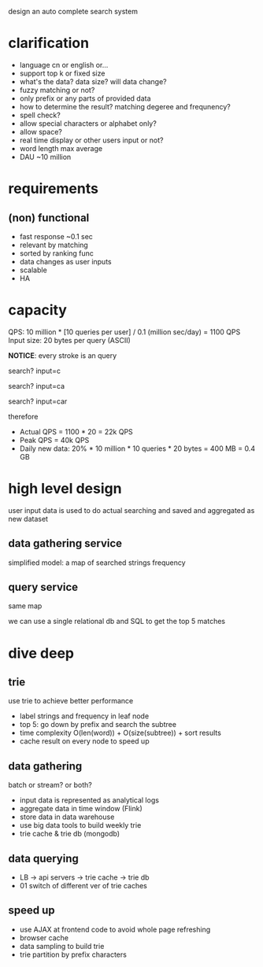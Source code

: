 design an auto complete search system

# clarification
- language cn or english or... 
- support top k or fixed size
- what's the data? data size? will data change? 
- fuzzy matching or not? 
- only prefix or any parts of provided data
- how to determine the result?  matching degeree and frequnency? 
- spell check? 
- allow special characters or alphabet only? 
- allow space? 
- real time display or other users input or not? 
- word length max average
- DAU  ~10 million

# requirements
## (non) functional
- fast response ~0.1 sec
- relevant by matching
- sorted by ranking func
- data changes as user inputs
- scalable
- HA

# capacity
QPS: 10 million * [10 queries per user] / 0.1 (million sec/day)  = 1100 QPS
Input size: 20 bytes per query (ASCII) 

**NOTICE**: every stroke is an query

search? input=c

search? input=ca

search? input=car

 therefore
- Actual QPS = 1100 * 20 = 22k QPS
- Peak QPS = 40k QPS
- Daily new data: 20% * 10 million * 10 queries * 20 bytes = 400 MB = 0.4 GB

# high level design
user input data is used to do actual searching and saved and aggregated as new dataset

## data gathering service
simplified model: a map of searched strings frequency
##  query service
same map

we can use a single relational db and SQL to get the top 5 matches

# dive deep
## trie
use trie to achieve better performance

- label strings and frequency in leaf node
- top 5: go down by prefix and search the subtree
- time complexity O(len(word))  + O(size(subtree))  + sort results
- cache result on every node to speed up

## data gathering
batch or stream?  or both? 

- input data is represented as analytical logs
- aggregate data in time window (Flink) 
- store data in data warehouse
- use big data tools to build weekly trie
- trie cache & trie db (mongodb) 

## data querying
- LB -> api servers -> trie cache -> trie db
- 01 switch of different ver of trie caches

## speed up
- use AJAX at frontend code to avoid whole page refreshing
- browser cache
- data sampling to build trie
- trie partition by prefix characters
